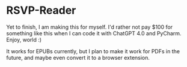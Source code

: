 # RSVP-Reader

Yet to finish, I am making this for myself. I'd rather not pay $100 for something like this when I can code it with ChatGPT 4.0 and PyCharm. Enjoy, world :)

It works for EPUBs currently, but I plan to make it work for PDFs in the future, and maybe even convert it to a browser extension.

